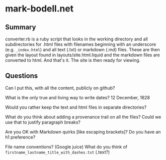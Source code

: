 # mark-bodell.net

## Summary

converter.rb is a ruby script that looks in the working directory and all subdirectories for .html files with filenames beginning with an underscore (e.g. `_index.html`) and all text (.txt) or markdown (.md) files. These are then given the layout found in layouts/site.html.liquid and the markdown files are converted to html. And that's it. The site is then ready for viewing.

## Questions

Can I put this, with all the content, publicly on github?

What is the only true and living way to write dates? 12 December, 1828

Would you rather keep the text and html files in separate directories?

What do you think about adding a provenance trail on all the files? Could we use that to justify paragraph breaks?

Are you OK with Markdown quirks \[like escaping brackets\]? Do you have an h1 preference?

File name conventions? (Google juice) What do you think of `firstname_lastname_title_with_dashes.txt` (.text?)
